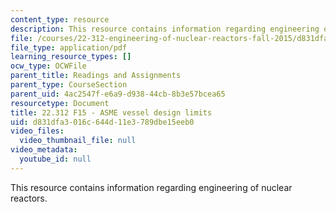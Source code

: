 ```yaml
---
content_type: resource
description: This resource contains information regarding engineering of nuclear reactors.
file: /courses/22-312-engineering-of-nuclear-reactors-fall-2015/d831dfa3016c644d11e3789dbe15eeb0_MIT22_312F15_asme_vdl.pdf
file_type: application/pdf
learning_resource_types: []
ocw_type: OCWFile
parent_title: Readings and Assignments
parent_type: CourseSection
parent_uid: 4ac2547f-e6a9-d938-44cb-8b3e57bcea65
resourcetype: Document
title: 22.312 F15 - ASME vessel design limits
uid: d831dfa3-016c-644d-11e3-789dbe15eeb0
video_files:
  video_thumbnail_file: null
video_metadata:
  youtube_id: null
---
```

This resource contains information regarding engineering of nuclear reactors.

